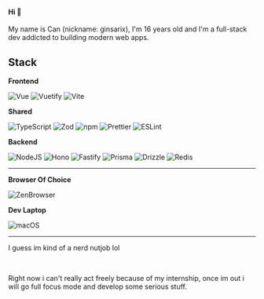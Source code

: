 #### Hi 👋 
My name is Can (nickname: ginsarix), I'm 16 years old and I'm a full-stack dev addicted to building modern web apps.
<br>

## Stack

**Frontend**
  
![Vue](https://img.shields.io/badge/-Vue?style=for-the-badge&logo=vue.js&label=Vue&labelColor=4FC08D&logoColor=white&color=%2300000000)
![Vuetify](https://img.shields.io/badge/-Vuetify?style=for-the-badge&logo=vuetify&label=Vuetify&labelColor=1867C0&logoColor=white&color=%2300000000)
![Vite](https://img.shields.io/badge/-Vite?style=for-the-badge&logo=vite&label=Vite&labelColor=646CFF&logoColor=white&color=%2300000000)


**Shared**

![TypeScript](https://img.shields.io/badge/-TypeScript?style=for-the-badge&logo=typescript&label=Typescript&labelColor=3178C6&logoColor=white&color=%2300000000)
![Zod](https://img.shields.io/badge/-Zod?style=for-the-badge&logo=zod&label=Zod&labelColor=3E67B1&logoColor=white&color=%2300000000)
![npm](https://img.shields.io/badge/-npm?style=for-the-badge&logo=npm&label=npm&labelColor=CB3837&logoColor=white&color=%2300000000)
![Prettier](https://img.shields.io/badge/-Prettier?style=for-the-badge&logo=prettier&label=Prettier&labelColor=F7B93E&logoColor=white&color=%2300000000)
![ESLint](https://img.shields.io/badge/-eslint?style=for-the-badge&logo=eslint&label=eslint&labelColor=4B32C3&logoColor=white&color=%2300000000)

  **Backend**

![NodeJS](https://img.shields.io/badge/-nodejs?style=for-the-badge&logo=node.js&label=Node.js&labelColor=5FA04E&logoColor=white&color=%2300000000)
![Hono](https://img.shields.io/badge/-hono?style=for-the-badge&logo=hono&label=Hono&labelColor=E36002&logoColor=white&color=%2300000000)
![Fastify](https://img.shields.io/badge/-fastify?style=for-the-badge&logo=fastify&label=Fastify&labelColor=000000&logoColor=white&color=%2300000000)
![Prisma](https://img.shields.io/badge/-prisma?style=for-the-badge&logo=prisma&label=Prisma&labelColor=2D3748&logoColor=white&color=%2300000000)
![Drizzle](https://img.shields.io/badge/-drizzle?style=for-the-badge&logo=drizzle&label=Drizzle&labelColor=000000&logoColor=white&color=%2300000000)
![Redis](https://img.shields.io/badge/-redis?style=for-the-badge&logo=redis&label=Redis&labelColor=FF4438&logoColor=white&color=%2300000000)

<hr>

**Browser Of Choice**

![ZenBrowser](https://img.shields.io/badge/-zenbrowser?style=for-the-badge&logo=zenbrowser&label=Zen&labelColor=F76F53&logoColor=white&color=%2300000000)


**Dev Laptop**

![macOS](https://img.shields.io/badge/-macos?style=for-the-badge&logo=apple&label=Macbook%20Air%20M3&labelColor=000000&logoColor=white&color=%2300000000)

<hr>

I guess im kind of a nerd nutjob lol

<br>

Right now i can't really act freely because of my internship, once im out i will go full focus mode and develop some serious stuff.
